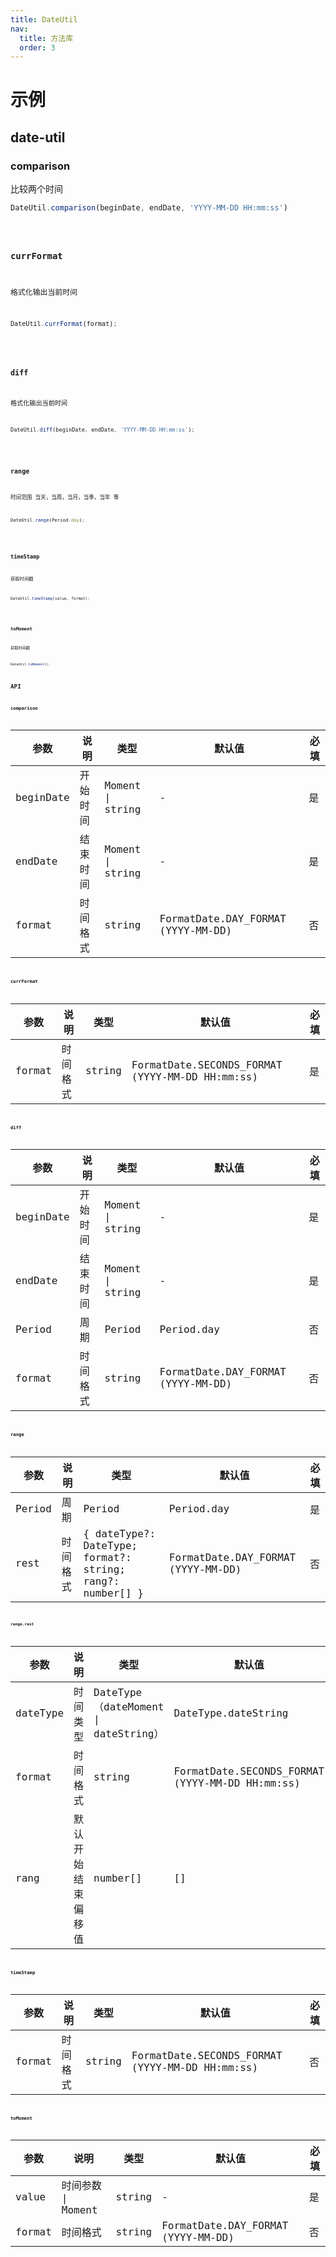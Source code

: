 ```yaml
---
title: DateUtil
nav:
  title: 方法库
  order: 3
---
```


# 示例

## date-util

### comparison
比较两个时间
```jsx | pure
DateUtil.comparison(beginDate, endDate, 'YYYY-MM-DD HH:mm:ss')
```
<code src="../examples/date/comparison-use" />

### currFormat
格式化输出当前时间
```jsx | pure
DateUtil.currFormat(format);
```
<code src="../examples/date/currFormat-use" />

### diff
格式化输出当前时间
```jsx | pure
DateUtil.diff(beginDate, endDate, 'YYYY-MM-DD HH:mm:ss');
```
<code src="../examples/date/diff-use" />

### range
时间范围 当天，当周，当月，当季，当年 等
```jsx | pure
DateUtil.range(Period.day);
```
<code src="../examples/date/range-use" />

### timeStamp
获取时间戳
```jsx | pure
DateUtil.timeStamp(value, format);
```
<code src="../examples/date/timeStamp-use" />

### toMoment
获取时间戳
```jsx | pure
DateUtil.toMoment();
```

## API

### comparison

| 参数      | 说明     | 类型             | 默认值                             | 必填 |
| --------- | -------- | ---------------- | ---------------------------------- | ---- |
| beginDate | 开始时间 | Moment \| string | -                                  | 是   |
| endDate   | 结束时间 | Moment \| string | -                                  | 是   |
| format    | 时间格式 | string           | FormatDate.DAY_FORMAT (YYYY-MM-DD) | 否   |


### currFormat

| 参数   | 说明     | 类型   | 默认值                                          | 必填 |
| ------ | -------- | ------ | ----------------------------------------------- | ---- |
| format | 时间格式 | string | FormatDate.SECONDS_FORMAT (YYYY-MM-DD HH:mm:ss) | 是   |

### diff

| 参数      | 说明     | 类型             | 默认值                             | 必填 |
| --------- | -------- | ---------------- | ---------------------------------- | ---- |
| beginDate | 开始时间 | Moment \| string | -                                  | 是   |
| endDate   | 结束时间 | Moment \| string | -                                  | 是   |
| Period    | 周期     | Period           | Period.day                         | 否   |
| format    | 时间格式 | string           | FormatDate.DAY_FORMAT (YYYY-MM-DD) | 否   |

### range

| 参数   | 说明     | 类型                                                      | 默认值                             | 必填 |
| ------ | -------- | --------------------------------------------------------- | ---------------------------------- | ---- |
| Period | 周期     | Period                                                    | Period.day                         | 是   |
| rest   | 时间格式 | { dateType?: DateType; format?: string; rang?: number[] } | FormatDate.DAY_FORMAT (YYYY-MM-DD) | 否   |

#### range.rest
| 参数     | 说明               | 类型                                 | 默认值                                          | 必填 |
| -------- | ------------------ | ------------------------------------ | ----------------------------------------------- | ---- |
| dateType | 时间类型           | DateType（dateMoment \| dateString） | DateType.dateString                             | 否   |
| format   | 时间格式           | string                               | FormatDate.SECONDS_FORMAT (YYYY-MM-DD HH:mm:ss) | 否   |
| rang     | 默认开始结束偏移值 | number[]                             | []                                              | 否   |

### timeStamp

| 参数   | 说明     | 类型   | 默认值                                          | 必填 |
| ------ | -------- | ------ | ----------------------------------------------- | ---- |
| format | 时间格式 | string | FormatDate.SECONDS_FORMAT (YYYY-MM-DD HH:mm:ss) | 否   |

### toMoment

| 参数   | 说明               | 类型   | 默认值                             | 必填 |
| ------ | ------------------ | ------ | ---------------------------------- | ---- |
| value  | 时间参数 \| Moment | string | -                                  | 是   |
| format | 时间格式           | string | FormatDate.DAY_FORMAT (YYYY-MM-DD) | 否   |
